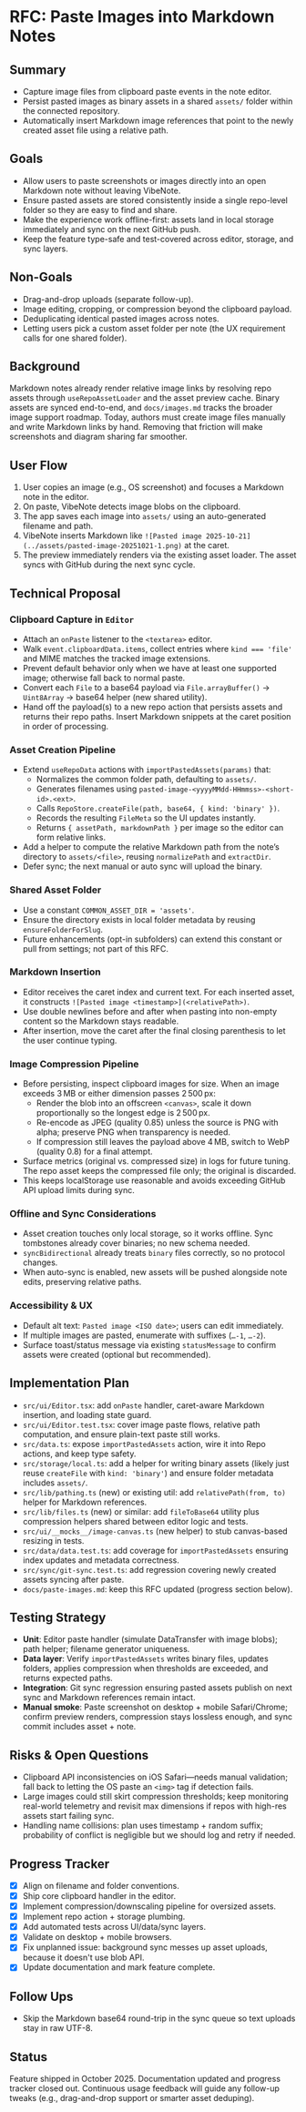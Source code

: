 # RFC: Paste Images into Markdown Notes

## Summary

- Capture image files from clipboard paste events in the note editor.
- Persist pasted images as binary assets in a shared `assets/` folder within the connected repository.
- Automatically insert Markdown image references that point to the newly created asset file using a relative path.

## Goals

- Allow users to paste screenshots or images directly into an open Markdown note without leaving VibeNote.
- Ensure pasted assets are stored consistently inside a single repo-level folder so they are easy to find and share.
- Make the experience work offline-first: assets land in local storage immediately and sync on the next GitHub push.
- Keep the feature type-safe and test-covered across editor, storage, and sync layers.

## Non-Goals

- Drag-and-drop uploads (separate follow-up).
- Image editing, cropping, or compression beyond the clipboard payload.
- Deduplicating identical pasted images across notes.
- Letting users pick a custom asset folder per note (the UX requirement calls for one shared folder).

## Background

Markdown notes already render relative image links by resolving repo assets through `useRepoAssetLoader` and the asset preview cache. Binary assets are synced end-to-end, and `docs/images.md` tracks the broader image support roadmap. Today, authors must create image files manually and write Markdown links by hand. Removing that friction will make screenshots and diagram sharing far smoother.

## User Flow

1. User copies an image (e.g., OS screenshot) and focuses a Markdown note in the editor.
2. On paste, VibeNote detects image blobs on the clipboard.
3. The app saves each image into `assets/` using an auto-generated filename and path.
4. VibeNote inserts Markdown like `![Pasted image 2025-10-21](../assets/pasted-image-20251021-1.png)` at the caret.
5. The preview immediately renders via the existing asset loader. The asset syncs with GitHub during the next sync cycle.

## Technical Proposal

### Clipboard Capture in `Editor`

- Attach an `onPaste` listener to the `<textarea>` editor.
- Walk `event.clipboardData.items`, collect entries where `kind === 'file'` and MIME matches the tracked image extensions.
- Prevent default behavior only when we have at least one supported image; otherwise fall back to normal paste.
- Convert each `File` to a base64 payload via `File.arrayBuffer()` → `Uint8Array` → base64 helper (new shared utility).
- Hand off the payload(s) to a new repo action that persists assets and returns their repo paths. Insert Markdown snippets at the caret position in order of processing.

### Asset Creation Pipeline

- Extend `useRepoData` actions with `importPastedAssets(params)` that:
  - Normalizes the common folder path, defaulting to `assets/`.
  - Generates filenames using `pasted-image-<yyyyMMdd-HHmmss>-<short-id>.<ext>`.
  - Calls `RepoStore.createFile(path, base64, { kind: 'binary' })`.
  - Records the resulting `FileMeta` so the UI updates instantly.
  - Returns `{ assetPath, markdownPath }` per image so the editor can form relative links.
- Add a helper to compute the relative Markdown path from the note’s directory to `assets/<file>`, reusing `normalizePath` and `extractDir`.
- Defer sync; the next manual or auto sync will upload the binary.

### Shared Asset Folder

- Use a constant `COMMON_ASSET_DIR = 'assets'`.
- Ensure the directory exists in local folder metadata by reusing `ensureFolderForSlug`.
- Future enhancements (opt-in subfolders) can extend this constant or pull from settings; not part of this RFC.

### Markdown Insertion

- Editor receives the caret index and current text. For each inserted asset, it constructs `![Pasted image <timestamp>](<relativePath>)`.
- Use double newlines before and after when pasting into non-empty content so the Markdown stays readable.
- After insertion, move the caret after the final closing parenthesis to let the user continue typing.

### Image Compression Pipeline

- Before persisting, inspect clipboard images for size. When an image exceeds 3 MB or either dimension passes 2 500 px:
  - Render the blob into an offscreen `<canvas>`, scale it down proportionally so the longest edge is 2 500 px.
  - Re-encode as JPEG (quality 0.85) unless the source is PNG with alpha; preserve PNG when transparency is needed.
  - If compression still leaves the payload above 4 MB, switch to WebP (quality 0.8) for a final attempt.
- Surface metrics (original vs. compressed size) in logs for future tuning. The repo asset keeps the compressed file only; the original is discarded.
- This keeps localStorage use reasonable and avoids exceeding GitHub API upload limits during sync.

### Offline and Sync Considerations

- Asset creation touches only local storage, so it works offline. Sync tombstones already cover binaries; no new schema needed.
- `syncBidirectional` already treats `binary` files correctly, so no protocol changes.
- When auto-sync is enabled, new assets will be pushed alongside note edits, preserving relative paths.

### Accessibility & UX

- Default alt text: `Pasted image <ISO date>`; users can edit immediately.
- If multiple images are pasted, enumerate with suffixes (`…-1`, `…-2`).
- Surface toast/status message via existing `statusMessage` to confirm assets were created (optional but recommended).

## Implementation Plan

- `src/ui/Editor.tsx`: add `onPaste` handler, caret-aware Markdown insertion, and loading state guard.
- `src/ui/Editor.test.tsx`: cover image paste flows, relative path computation, and ensure plain-text paste still works.
- `src/data.ts`: expose `importPastedAssets` action, wire it into Repo actions, and keep type safety.
- `src/storage/local.ts`: add a helper for writing binary assets (likely just reuse `createFile` with `kind: 'binary'`) and ensure folder metadata includes `assets/`.
- `src/lib/pathing.ts` (new) or existing util: add `relativePath(from, to)` helper for Markdown references.
- `src/lib/files.ts` (new) or similar: add `fileToBase64` utility plus compression helpers shared between editor logic and tests.
- `src/ui/__mocks__/image-canvas.ts` (new helper) to stub canvas-based resizing in tests.
- `src/data/data.test.ts`: add coverage for `importPastedAssets` ensuring index updates and metadata correctness.
- `src/sync/git-sync.test.ts`: add regression covering newly created assets syncing after paste.
- `docs/paste-images.md`: keep this RFC updated (progress section below).

## Testing Strategy

- **Unit**: Editor paste handler (simulate DataTransfer with image blobs); path helper; filename generator uniqueness.
- **Data layer**: Verify `importPastedAssets` writes binary files, updates folders, applies compression when thresholds are exceeded, and returns expected paths.
- **Integration**: Git sync regression ensuring pasted assets publish on next sync and Markdown references remain intact.
- **Manual smoke**: Paste screenshot on desktop + mobile Safari/Chrome; confirm preview renders, compression stays lossless enough, and sync commit includes asset + note.

## Risks & Open Questions

- Clipboard API inconsistencies on iOS Safari—needs manual validation; fall back to letting the OS paste an `<img>` tag if detection fails.
- Large images could still skirt compression thresholds; keep monitoring real-world telemetry and revisit max dimensions if repos with high-res assets start failing sync.
- Handling name collisions: plan uses timestamp + random suffix; probability of conflict is negligible but we should log and retry if needed.

## Progress Tracker

- [x] Align on filename and folder conventions.
- [x] Ship core clipboard handler in the editor.
- [x] Implement compression/downscaling pipeline for oversized assets.
- [x] Implement repo action + storage plumbing.
- [x] Add automated tests across UI/data/sync layers.
- [x] Validate on desktop + mobile browsers.
- [x] Fix unplanned issue: background sync messes up asset uploads, because it doesn't use blob API.
- [x] Update documentation and mark feature complete.

## Follow Ups

- Skip the Markdown base64 round-trip in the sync queue so text uploads stay in raw UTF-8.

## Status

Feature shipped in October 2025. Documentation updated and progress tracker closed out. Continuous usage feedback will guide any follow-up tweaks (e.g., drag-and-drop support or smarter asset deduping).

